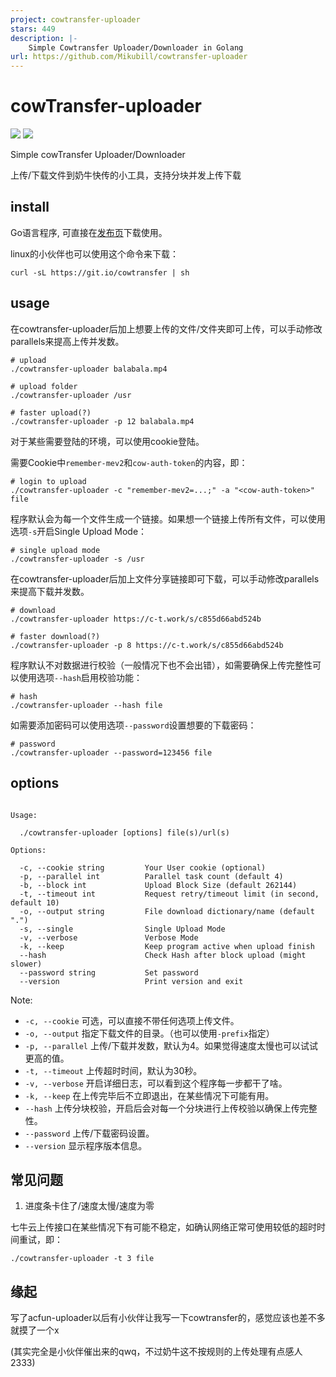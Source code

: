 ```yaml
---
project: cowtransfer-uploader
stars: 449
description: |-
    Simple Cowtransfer Uploader/Downloader in Golang
url: https://github.com/Mikubill/cowtransfer-uploader
---
```


# cowTransfer-uploader
<a title="Release" target="_blank" href="https://github.com/Mikubill/cowtransfer-uploader/releases"><img src="https://img.shields.io/github/release/Mikubill/cowtransfer-uploader.svg?style=flat-square&hash=c7"></a>
<a title="Go Report Card" target="_blank" href="https://goreportcard.com/report/github.com/Mikubill/cowtransfer-uploader"><img src="https://goreportcard.com/badge/github.com/Mikubill/cowtransfer-uploader?style=flat-square"></a>

Simple cowTransfer Uploader/Downloader

上传/下载文件到奶牛快传的小工具，支持分块并发上传下载

## install

Go语言程序, 可直接在[发布页](https://github.com/Mikubill/cowtransfer-uploader/releases)下载使用。

linux的小伙伴也可以使用这个命令来下载：

```shell
curl -sL https://git.io/cowtransfer | sh 
```

## usage

在cowtransfer-uploader后加上想要上传的文件/文件夹即可上传，可以手动修改parallels来提高上传并发数。

```shell
# upload
./cowtransfer-uploader balabala.mp4

# upload folder
./cowtransfer-uploader /usr

# faster upload(?)
./cowtransfer-uploader -p 12 balabala.mp4
```

对于某些需要登陆的环境，可以使用cookie登陆。

需要Cookie中`remember-mev2`和`cow-auth-token`的内容，即：

```shell
# login to upload
./cowtransfer-uploader -c "remember-mev2=...;" -a "<cow-auth-token>" file
```

程序默认会为每一个文件生成一个链接。如果想一个链接上传所有文件，可以使用选项`-s`开启Single Upload Mode：

```shell
# single upload mode
./cowtransfer-uploader -s /usr
```

在cowtransfer-uploader后加上文件分享链接即可下载，可以手动修改parallels来提高下载并发数。


```shell
# download
./cowtransfer-uploader https://c-t.work/s/c855d66abd524b

# faster download(?)
./cowtransfer-uploader -p 8 https://c-t.work/s/c855d66abd524b
```

程序默认不对数据进行校验（一般情况下也不会出错），如需要确保上传完整性可以使用选项`--hash`启用校验功能：

```shell
# hash
./cowtransfer-uploader --hash file
```

如需要添加密码可以使用选项`--password`设置想要的下载密码：

```shell
# password
./cowtransfer-uploader --password=123456 file
```


## options

```shell

Usage:

  ./cowtransfer-uploader [options] file(s)/url(s)

Options:

  -c, --cookie string         Your User cookie (optional)
  -p, --parallel int          Parallel task count (default 4)
  -b, --block int             Upload Block Size (default 262144)
  -t, --timeout int           Request retry/timeout limit (in second, default 10)
  -o, --output string         File download dictionary/name (default ".")
  -s, --single                Single Upload Mode
  -v, --verbose               Verbose Mode
  -k, --keep                  Keep program active when upload finish
  --hash                      Check Hash after block upload (might slower)
  --password string           Set password
  --version                   Print version and exit

```

Note: 

* `-c, --cookie` 可选，可以直接不带任何选项上传文件。
* `-o, --output` 指定下载文件的目录。（也可以使用`-prefix`指定）
* `-p, --parallel` 上传/下载并发数，默认为4。如果觉得速度太慢也可以试试更高的值。
* `-t, --timeout` 上传超时时间，默认为30秒。
* `-v, --verbose` 开启详细日志，可以看到这个程序每一步都干了啥。
* `-k, --keep` 在上传完毕后不立即退出，在某些情况下可能有用。
* `--hash` 上传分块校验，开启后会对每一个分块进行上传校验以确保上传完整性。
* `--password` 上传/下载密码设置。
* `--version` 显示程序版本信息。

## 常见问题

1. 进度条卡住了/速度太慢/速度为零

七牛云上传接口在某些情况下有可能不稳定，如确认网络正常可使用较低的超时时间重试，即：

```shell 
./cowtransfer-uploader -t 3 file
```

## 缘起

写了acfun-uploader以后有小伙伴让我写一下cowtransfer的，感觉应该也差不多就摸了一个x

(其实完全是小伙伴催出来的qwq，不过奶牛这不按规则的上传处理有点感人2333)

